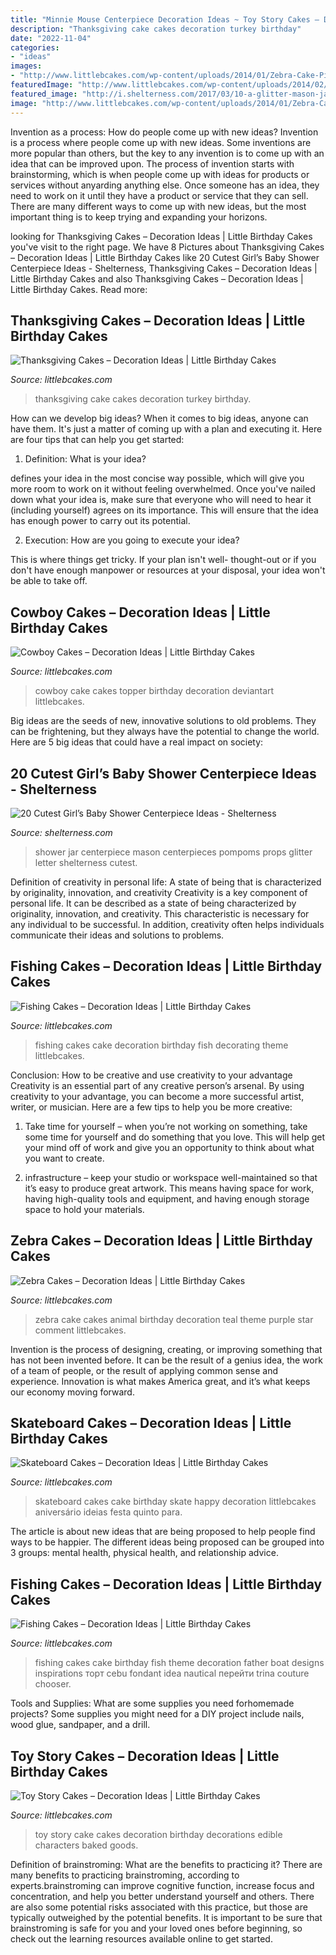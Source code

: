 ```yaml
---
title: "Minnie Mouse Centerpiece Decoration Ideas ~ Toy Story Cakes – Decoration Ideas"
description: "Thanksgiving cake cakes decoration turkey birthday"
date: "2022-11-04"
categories:
- "ideas"
images:
- "http://www.littlebcakes.com/wp-content/uploads/2014/01/Zebra-Cake-Pictures.jpg"
featuredImage: "http://www.littlebcakes.com/wp-content/uploads/2014/02/Cowboy-Cake-Ideas.jpg"
featured_image: "http://i.shelterness.com/2017/03/10-a-glitter-mason-jar-with-letter-props-and-pompoms.jpg"
image: "http://www.littlebcakes.com/wp-content/uploads/2014/01/Zebra-Cake-Pictures.jpg"
---
```



Invention as a process: How do people come up with new ideas?
Invention is a process where people come up with new ideas. Some inventions are more popular than others, but the key to any invention is to come up with an idea that can be improved upon. The process of invention starts with brainstorming, which is when people come up with ideas for products or services without anyarding anything else. Once someone has an idea, they need to work on it until they have a product or service that they can sell. There are many different ways to come up with new ideas, but the most important thing is to keep trying and expanding your horizons.

	

		
looking for Thanksgiving Cakes – Decoration Ideas | Little Birthday Cakes you've visit to the right page. We have 8 Pictures about Thanksgiving Cakes – Decoration Ideas | Little Birthday Cakes like 20 Cutest Girl’s Baby Shower Centerpiece Ideas - Shelterness, Thanksgiving Cakes – Decoration Ideas | Little Birthday Cakes and also Thanksgiving Cakes – Decoration Ideas | Little Birthday Cakes. Read more:
		
    
## Thanksgiving Cakes – Decoration Ideas | Little Birthday Cakes

<img loading=lazy src="http://www.littlebcakes.com/wp-content/uploads/2014/05/Thanksgiving-Cakes.jpg" onerror="this.onerror=null;this.src='https://tse4.mm.bing.net/th?id=OIP.lT0h-RbUDmhCTX2uxe0GtAHaIO&amp;pid=15.1';" alt="Thanksgiving Cakes – Decoration Ideas | Little Birthday Cakes">

_Source: littlebcakes.com_

>thanksgiving cake cakes decoration turkey birthday. 

	

How can we develop big ideas?
When it comes to big ideas, anyone can have them. It's just a matter of coming up with a plan and executing it. Here are four tips that can help you get started:
1. Definition: What is your idea?

 defines your idea in the most concise way possible, which will give you more room to work on it without feeling overwhelmed. Once you've nailed down what your idea is, make sure that everyone who will need to hear it (including yourself) agrees on its importance. This will ensure that the idea has enough power to carry out its potential.

2. Execution: How are you going to execute your idea?

This is where things get tricky. If your plan isn't well- thought-out or if you don't have enough manpower or resources at your disposal, your idea won't be able to take off.

    
## Cowboy Cakes – Decoration Ideas | Little Birthday Cakes

<img loading=lazy src="http://www.littlebcakes.com/wp-content/uploads/2014/02/Cowboy-Cake-Ideas.jpg" onerror="this.onerror=null;this.src='https://tse2.mm.bing.net/th?id=OIP.SwowEiBcfxsJ414qzpoUcQHaJ4&amp;pid=15.1';" alt="Cowboy Cakes – Decoration Ideas | Little Birthday Cakes">

_Source: littlebcakes.com_

>cowboy cake cakes topper birthday decoration deviantart littlebcakes. 

	

Big ideas are the seeds of new, innovative solutions to old problems. They can be frightening, but they always have the potential to change the world. Here are 5 big ideas that could have a real impact on society:

    
## 20 Cutest Girl’s Baby Shower Centerpiece Ideas - Shelterness

<img loading=lazy src="http://i.shelterness.com/2017/03/10-a-glitter-mason-jar-with-letter-props-and-pompoms.jpg" onerror="this.onerror=null;this.src='https://tse2.mm.bing.net/th?id=OIP.7vdJUj2HmwRkqeDoc5ZWMQHaMM&amp;pid=15.1';" alt="20 Cutest Girl’s Baby Shower Centerpiece Ideas - Shelterness">

_Source: shelterness.com_

>shower jar centerpiece mason centerpieces pompoms props glitter letter shelterness cutest. 

	

Definition of creativity in personal life: A state of being that is characterized by originality, innovation, and creativity
Creativity is a key component of personal life. It can be described as a state of being characterized by originality, innovation, and creativity. This characteristic is necessary for any individual to be successful. In addition, creativity often helps individuals communicate their ideas and solutions to problems.

    
## Fishing Cakes – Decoration Ideas | Little Birthday Cakes

<img loading=lazy src="http://www.littlebcakes.com/wp-content/uploads/2014/01/Fishing-Cakes-Photos.jpg" onerror="this.onerror=null;this.src='https://tse3.mm.bing.net/th?id=OIP.LIbFpHHpXGlG9XmeWgunUgHaJ4&amp;pid=15.1';" alt="Fishing Cakes – Decoration Ideas | Little Birthday Cakes">

_Source: littlebcakes.com_

>fishing cakes cake decoration birthday fish decorating theme littlebcakes. 

	

Conclusion: How to be creative and use creativity to your advantage
Creativity is an essential part of any creative person’s arsenal. By using creativity to your advantage, you can become a more successful artist, writer, or musician. Here are a few tips to help you be more creative:
1. Take time for yourself – when you’re not working on something, take some time for yourself and do something that you love. This will help get your mind off of work and give you an opportunity to think about what you want to create.

2. infrastructure – keep your studio or workspace well-maintained so that it’s easy to produce great artwork. This means having space for work, having high-quality tools and equipment, and having enough storage space to hold your materials.


    
## Zebra Cakes – Decoration Ideas | Little Birthday Cakes

<img loading=lazy src="http://www.littlebcakes.com/wp-content/uploads/2014/01/Zebra-Cake-Pictures.jpg" onerror="this.onerror=null;this.src='https://tse2.mm.bing.net/th?id=OIP.Amx5WXNzzEtwMSk6dkhg8AHaJ4&amp;pid=15.1';" alt="Zebra Cakes – Decoration Ideas | Little Birthday Cakes">

_Source: littlebcakes.com_

>zebra cake cakes animal birthday decoration teal theme purple star comment littlebcakes. 

	

Invention is the process of designing, creating, or improving something that has not been invented before. It can be the result of a genius idea, the work of a team of people, or the result of applying common sense and experience. Innovation is what makes America great, and it’s what keeps our economy moving forward.

    
## Skateboard Cakes – Decoration Ideas | Little Birthday Cakes

<img loading=lazy src="http://www.littlebcakes.com/wp-content/uploads/2014/01/Skateboard-Cakes.jpg" onerror="this.onerror=null;this.src='https://tse3.mm.bing.net/th?id=OIP.jJttUo9BiA3HJ5otEW-UAgHaFj&amp;pid=15.1';" alt="Skateboard Cakes – Decoration Ideas | Little Birthday Cakes">

_Source: littlebcakes.com_

>skateboard cakes cake birthday skate happy decoration littlebcakes aniversário ideias festa quinto para. 

	

The article is about new ideas that are being proposed to help people find ways to be happier. The different ideas being proposed can be grouped into 3 groups: mental health, physical health, and relationship advice.

    
## Fishing Cakes – Decoration Ideas | Little Birthday Cakes

<img loading=lazy src="http://www.littlebcakes.com/wp-content/uploads/2014/01/Fishing-Cakes-Images.jpg" onerror="this.onerror=null;this.src='https://tse3.mm.bing.net/th?id=OIP.PT8mZGQT0QsOmBA6coadawHaJ4&amp;pid=15.1';" alt="Fishing Cakes – Decoration Ideas | Little Birthday Cakes">

_Source: littlebcakes.com_

>fishing cakes cake birthday fish theme decoration father boat designs inspirations торт cebu fondant idea nautical перейти trina couture chooser. 

	

Tools and Supplies: What are some supplies you need forhomemade projects?
Some supplies you might need for a DIY project include nails, wood glue, sandpaper, and a drill.

    
## Toy Story Cakes – Decoration Ideas | Little Birthday Cakes

<img loading=lazy src="http://www.littlebcakes.com/wp-content/uploads/2014/02/Toy-Story-Cake-Decorations.jpg" onerror="this.onerror=null;this.src='https://tse3.mm.bing.net/th?id=OIP.gTYrNwFvE9FBo0bUhQXnZwHaJ4&amp;pid=15.1';" alt="Toy Story Cakes – Decoration Ideas | Little Birthday Cakes">

_Source: littlebcakes.com_

>toy story cake cakes decoration birthday decorations edible characters baked goods. 

	

Definition of brainstroming: What are the benefits to practicing it?
There are many benefits to practicing brainstroming, according to experts.brainstroming can improve cognitive function, increase focus and concentration, and help you better understand yourself and others. There are also some potential risks associated with this practice, but those are typically outweighed by the potential benefits. It is important to be sure that brainstroming is safe for you and your loved ones before beginning, so check out the learning resources available online to get started.

